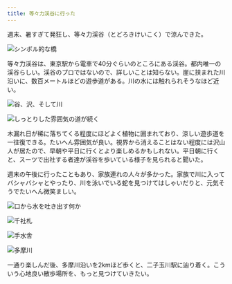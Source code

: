 ```yaml
---
title: 等々力渓谷に行った
---
```

週末、暑すぎて発狂し、等々力渓谷（とどろきけいこく）で涼んできた。

![](https://lh3.googleusercontent.com/HBcRbNc6KFNJpXM_0IkNJkzrCf7KrB8fBETKU9x1y0U9ND5cbPSHsbyPwLSjO03JznvslrFeY7GWCwTj3N-_hPf7X6uc7gmMEhltjvKlUPfU9f9gjCGrHv2ut6r7-XZZSMBgYGRoWbzWQCOY0hQSav8 "シンボル的な橋")

等々力渓谷は、東京駅から電車で40分ぐらいのところにある渓谷。都内唯一の渓谷らしい。渓谷のプロではないので、詳しいことは知らない。崖に挟まれた川沿いに、数百メートルほどの遊歩道がある。川の水には触れられそうなほど近い。

![](https://lh5.googleusercontent.com/23iv0a4pM9Da0ynwxn3Ye2nNaKFDDc7of4MT1zk0aZXKfVHWNv8-G7vJ7Z4EcHLRo4qhhTbLhbrIqdcovT_s4SuF-UrnCrgdC2FfI8Qm2j9IytSzUdsUGddCPGEQUXhMyabVI_zHSKk8r1ZxjiYZ0-s "谷、沢、そして川")

![](https://lh3.googleusercontent.com/1sF9m9UYyoI2vhJ3oIbN_zXgHdGr_o4I2Ou4w34pNeHnph_yZh-aNp29DtPNv3Bm4T44uRXO4vvOtI9X3WKei1rJtEjz08iFb6QD8vJJMw1wV-SLKoKUX_TogqZVxSMdz93BU7u2v2G3Dr0ohpaBGks "しっとりした雰囲気の道が続く")

木漏れ日が稀に落ちてくる程度にほどよく植物に囲まれており、涼しい遊歩道を一往復できる。たいへん雰囲気が良い。視界から消えることはない程度には沢山人が居たので、早朝や平日に行くとより楽しめるかもしれない。平日朝に行くと、スーツで出社する者達が渓谷を歩いている様子を見られると聞いた。

週末の午後に行ったこともあり、家族連れの人々が多かった。家族で川に入ってバシャバシャとやったり、川を泳いでいる蛇を見つけてはしゃいだりと、元気そうでたいへん微笑ましい。

![](https://lh4.googleusercontent.com/OUEdqCf74VBHNlASrBuXu4Y6HjA19PIBnlPUsMw77ijzJfe8BL7tmdCZvNp2LqvE1DtCSuwfv9HiTKHHc-KJV1-n-_V_pvLqeRLkBIb1SHwGIvvUXSDjCB-EDyCOmw5ghV-nrZRFptCFPVVCwNa0xAE "口から水を吐き出す何か")

![](https://lh5.googleusercontent.com/uMH4jXuGFT3EbR5W3QKFYg4ArrR3aBWFuZksZzsAwuR6cO5kN7Z2Z9szfT7dwKcon95LedHO3cLAeFXDEJn4E4_3UlIQs0zoNKi1bDTXhyPiBkSaBajZ5-UBhQZUVQo-3_5frmh20JmwxFL7YGftVdc "千社札")

![](https://lh5.googleusercontent.com/ZO21Rb2F1dfrmUIGvdP1pLs_GSUwGdkCJpINulQrag7n70rPyofLKbvASphfYk7DTh0lVsn0t55fItCw_5eqF5bS6odjf2G1rGLXXnrkjZEv2CmKGmB3-tYbtzGO39jEfMKKryJzE3W3TZ0VR5OZf50 "手水舎")

![](https://lh5.googleusercontent.com/V9swQD9mdelZOYT6OLh7DoVjRTFoV5uIsBadI9Jbq6w0SYoeUM2E06sJnEju7A00nAy5qi_dJDyoxgzXHt5uzJp4BulZ-lX8I-mbMOVbPnvixzZyeShZieX6CqRW2AvdSg92JmkvazHLkCqYM768Jm4 "多摩川")

一通り楽しんだ後、多摩川沿いを2kmほど歩くと、二子玉川駅に辿り着く。こういう心地良い散歩場所を、もっと見つけていきたい。
